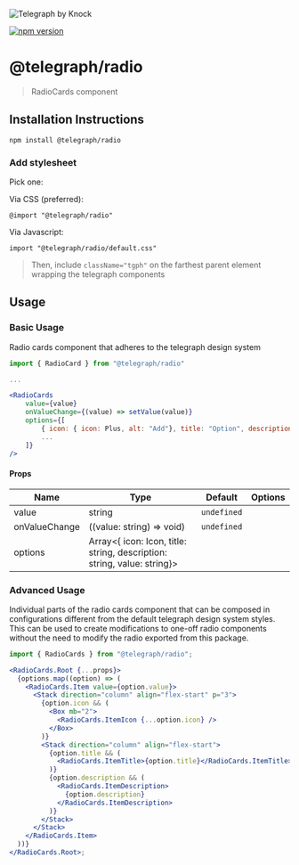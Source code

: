 ![Telegraph by Knock](https://github.com/knocklabs/telegraph/assets/29106675/9b5022e3-b02c-4582-ba57-3d6171e45e44)

[![npm version](https://img.shields.io/npm/v/@telegraph/radioCards.svg)](https://www.npmjs.com/package/@telegraph/radio)

# @telegraph/radio

> RadioCards component

## Installation Instructions

```
npm install @telegraph/radio
```

### Add stylesheet

Pick one:

Via CSS (preferred):

```
@import "@telegraph/radio"
```

Via Javascript:

```
import "@telegraph/radio/default.css"
```

> Then, include `className="tgph"` on the farthest parent element wrapping the telegraph components

## Usage

### Basic Usage

Radio cards component that adheres to the telegraph design system

```jsx
import { RadioCard } from "@telegraph/radio"

...

<RadioCards
    value={value}
    onValueChange={(value) => setValue(value)}
    options={[
        { icon: { icon: Plus, alt: "Add"}, title: "Option", description: "Add option", value: "add" },
        ...
    ]}
/>
```

#### Props

| Name          | Type                                                                    | Default     | Options |
| ------------- | ----------------------------------------------------------------------- | ----------- | ------- |
| value         | string                                                                  | `undefined` |         |
| onValueChange | ((value: string) => void)                                               | `undefined` |         |
| options       | Array<{ icon: Icon, title: string, description: string, value: string}> |             |         |

### Advanced Usage

Individual parts of the radio cards component that can be composed in configurations different from the default telegraph design system styles. This can be used to create modifications to one-off radio components without the need to modify the radio exported from this package.

```jsx
import { RadioCards } from "@telegraph/radio";

<RadioCards.Root {...props}>
  {options.map((option) => (
    <RadioCards.Item value={option.value}>
      <Stack direction="column" align="flex-start" p="3">
        {option.icon && (
          <Box mb="2">
            <RadioCards.ItemIcon {...option.icon} />
          </Box>
        )}
        <Stack direction="column" align="flex-start">
          {option.title && (
            <RadioCards.ItemTitle>{option.title}</RadioCards.ItemTitle>
          )}
          {option.description && (
            <RadioCards.ItemDescription>
              {option.description}
            </RadioCards.ItemDescription>
          )}
        </Stack>
      </Stack>
    </RadioCards.Item>
  ))}
</RadioCards.Root>;
```
